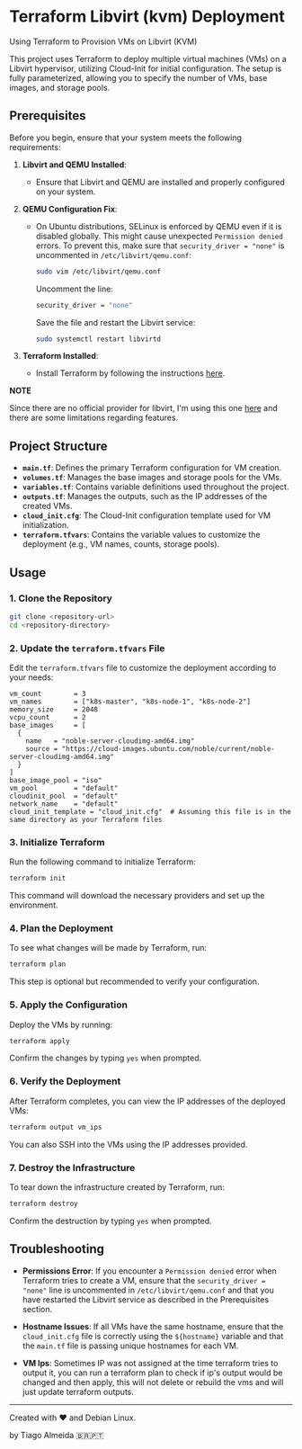 # Terraform Libvirt (kvm) Deployment
Using Terraform to Provision VMs on Libvirt (KVM)

This project uses Terraform to deploy multiple virtual machines (VMs) on a Libvirt hypervisor, utilizing Cloud-Init for initial configuration. The setup is fully parameterized, allowing you to specify the number of VMs, base images, and storage pools. 

## Prerequisites

Before you begin, ensure that your system meets the following requirements:

1. **Libvirt and QEMU Installed**:
   - Ensure that Libvirt and QEMU are installed and properly configured on your system.

2. **QEMU Configuration Fix**:
   - On Ubuntu distributions, SELinux is enforced by QEMU even if it is disabled globally. This might cause unexpected `Permission denied` errors. To prevent this, make sure that `security_driver = "none"` is uncommented in `/etc/libvirt/qemu.conf`:
     ```bash
     sudo vim /etc/libvirt/qemu.conf
     ```
     Uncomment the line:
     ```bash
     security_driver = "none"
     ```
     Save the file and restart the Libvirt service:
     ```bash
     sudo systemctl restart libvirtd
     ```

3. **Terraform Installed**:
   - Install Terraform by following the instructions [here](https://learn.hashicorp.com/tutorials/terraform/install-cli).

**NOTE**

Since there are no official provider for libvirt, I'm using this one [here](https://registry.terraform.io/providers/dmacvicar/libvirt/latest/docs) and there are some limitations regarding features.

## Project Structure

- **`main.tf`**: Defines the primary Terraform configuration for VM creation.
- **`volumes.tf`**: Manages the base images and storage pools for the VMs.
- **`variables.tf`**: Contains variable definitions used throughout the project.
- **`outputs.tf`**: Manages the outputs, such as the IP addresses of the created VMs.
- **`cloud_init.cfg`**: The Cloud-Init configuration template used for VM initialization.
- **`terraform.tfvars`**: Contains the variable values to customize the deployment (e.g., VM names, counts, storage pools).

## Usage

### 1. Clone the Repository

```bash
git clone <repository-url>
cd <repository-directory>
```

### 2. Update the `terraform.tfvars` File

Edit the `terraform.tfvars` file to customize the deployment according to your needs:

```hcl
vm_count        = 3
vm_names        = ["k8s-master", "k8s-node-1", "k8s-node-2"]
memory_size     = 2048
vcpu_count      = 2
base_images     = [
  {
    name   = "noble-server-cloudimg-amd64.img"
    source = "https://cloud-images.ubuntu.com/noble/current/noble-server-cloudimg-amd64.img"
  }
]
base_image_pool = "iso"
vm_pool         = "default"
cloudinit_pool  = "default"
network_name    = "default"
cloud_init_template = "cloud_init.cfg"  # Assuming this file is in the same directory as your Terraform files
```

### 3. Initialize Terraform

Run the following command to initialize Terraform:

```bash
terraform init
```

This command will download the necessary providers and set up the environment.

### 4. Plan the Deployment

To see what changes will be made by Terraform, run:

```bash
terraform plan
```

This step is optional but recommended to verify your configuration.

### 5. Apply the Configuration

Deploy the VMs by running:

```bash
terraform apply
```

Confirm the changes by typing `yes` when prompted.

### 6. Verify the Deployment

After Terraform completes, you can view the IP addresses of the deployed VMs:

```bash
terraform output vm_ips
```

You can also SSH into the VMs using the IP addresses provided.

### 7. Destroy the Infrastructure

To tear down the infrastructure created by Terraform, run:

```bash
terraform destroy
```

Confirm the destruction by typing `yes` when prompted.

## Troubleshooting

- **Permissions Error**: If you encounter a `Permission denied` error when Terraform tries to create a VM, ensure that the `security_driver = "none"` line is uncommented in `/etc/libvirt/qemu.conf` and that you have restarted the Libvirt service as described in the Prerequisites section.

- **Hostname Issues**: If all VMs have the same hostname, ensure that the `cloud_init.cfg` file is correctly using the `${hostname}` variable and that the `main.tf` file is passing unique hostnames for each VM.

- **VM Ips**: Sometimes IP was not assigned at the time terraform tries to output it, you can run a terraform plan to check if ip's output would be changed and then apply, this will not delete or rebuild the vms and will just update terraform outputs.

---

Created with ❤️ and Debian Linux.

by Tiago Almeida 🇧🇷🇵🇹
